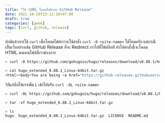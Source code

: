 ```yaml
---
title: "ใช้ cURL โหลดไฟล์จาก GitHub Release"
date: 2021-10-29T23:12:18+07:00
draft: true
categories: [geek]
tags: [curl, github, release]
---
```


ปกติแล้วการใช้ `curl` เพื่อโหลดไฟล์เราจะใช้คำสั่ง `curl -O <site-name>` ใช่ไหมครับ แต่กรณีเป็นเว็บอย่างเช่น GitHub Release ที่จะ Redirect เราไปที่ไฟล์อีกที ทำให้คำสั่งนี้จะโหลด HTML มาแทนไฟล์ที่เราต้องการ

<!--more-->

```bash
> curl -O https://github.com/gohugoio/hugo/releases/download/v0.88.1/hugo_extended_0.88.1_Linux-64bit.tar.gz

> cat hugo_extended_0.88.1_Linux-64bit.tar.gz
<html><body>You are being <a href="https://github-releases.githubusercontent.com/11180687/97de8149-76ac-4d1a-8ee9-7c43dd592ea2?X-Amz-Algorithm=AWS4-HMAC-SHA256&amp;X-Amz-Credential=AKIAIWNJYAX4CSVEH53A%2F20211029%2Fus-east-1%2Fs3%2Faws4_request&amp;X-Amz-Date=20211029T161536Z&amp;X-Amz-Expires=300&amp;X-Amz-Signature=9eaf8ada8b9127d57df89ed807eb2da3532980dd342147233b4fedffc9d40284&amp;X-Amz-SignedHeaders=host&amp;actor_id=0&amp;key_id=0&amp;repo_id=11180687&amp;response-content-disposition=attachment%3B%20filename%3Dhugo_extended_0.88.1_Linux-64bit.tar.gz&amp;response-content-type=application%2Foctet-stream">redirected</a>.</body></html>%
```

วิทีแก้คือให้เราเพิ่ม `L` เข้าไปครับ `curl -OL <site-name>`

```bash
> curl -OL https://github.com/gohugoio/hugo/releases/download/v0.88.1/hugo_extended_0.88.1_Linux-64bit.tar.gz

> tar -xf hugo_extended_0.88.1_Linux-64bit.tar.gz

> ls
hugo  hugo_extended_0.88.1_Linux-64bit.tar.gz  LICENSE  README.md
```
